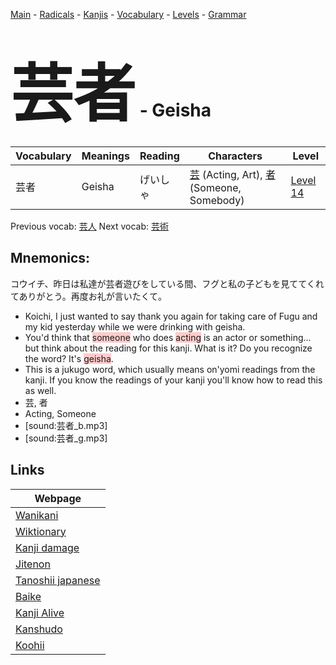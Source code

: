 <style> bigfont {font-size: 100px}</style>
[Main](../README.md) -
[Radicals](../radicals.md) -
[Kanjis](../kanjis.md) -
[Vocabulary](../vocabulary.md) -
[Levels](../levels.md) -
[Grammar](../grammar.md)
# <bigfont> 芸者</bigfont> - Geisha 

| Vocabulary | Meanings | Reading | Characters | Level |
| --- | --- | --- | --- | --- |
| 芸者 | Geisha | げいしゃ |  [芸](../kanjis/芸.md) (Acting, Art), [者](../kanjis/者.md) (Someone, Somebody) | [Level 14](../levels/wk_level14.md) |

Previous vocab: [芸人](芸人.md) Next vocab: [芸術](芸術.md) 

## Mnemonics:
コウイチ、昨日は私達が芸者遊びをしている間、フグと私の子どもを見ててくれてありがとう。再度お礼が言いたくて。
* Koichi, I just wanted to say thank you again for taking care of Fugu and my kid yesterday while we were drinking with geisha.
* You'd think that <span style="background-color:#ffcccb"> someone</span> who does <span style="background-color:#ffcccb"> acting</span> is an actor or something... but think about the reading for this kanji. What is it? Do you recognize the word? It's <span style="background-color:#ffcccb"> geisha</span>.
* This is a jukugo word, which usually means on'yomi readings from the kanji. If you know the readings of your kanji you'll know how to read this as well.
* 芸, 者
* Acting, Someone
* [sound:芸者_b.mp3]
* [sound:芸者_g.mp3]


## Links 

| Webpage |
| --- |
| [Wanikani          ](https://www.wanikani.com/kanji/芸者) |
| [Wiktionary        ](https://en.wiktionary.org/wiki/芸者) |
| [Kanji damage      ](http://www.kanjidamage.com/kanji/search?utf8=✓&q=芸者) |
| [Jitenon           ](https://jitenon.com/kanji/芸者) |
| [Tanoshii japanese ](https://www.tanoshiijapanese.com/dictionary/kanji.cfm?k=芸者) |
| [Baike             ](https://baike.baidu.com/item/芸者) |
| [Kanji Alive       ](https://app.kanjialive.com/芸者) |
| [Kanshudo          ](https://www.kanshudo.com/searchmn?q=芸者) |
| [Koohii            ](https://kanji.koohii.com/study/kanji/芸者) |
